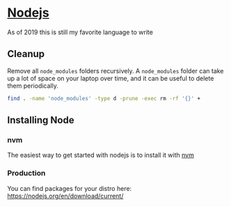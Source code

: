 # [Nodejs](https://nodejs.org)

As of 2019 this is still my favorite language to write

## Cleanup

Remove all `node_modules` folders recursively.  A `node_modules` folder can take up a lot of space on your laptop over time, and it can be useful to delete them periodically.

```bash
find . -name 'node_modules' -type d -prune -exec rm -rf '{}' +
```

## Installing Node

### nvm

The easiest way to get started with nodejs is to install it with [nvm](https://github.com/nvm-sh/nvm)

### Production

You can find packages for your distro here: https://nodejs.org/en/download/current/
